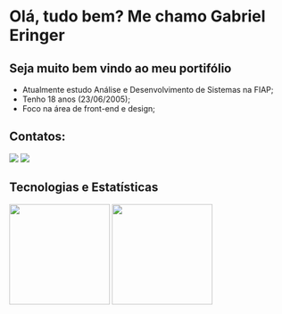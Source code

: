 # Olá, tudo bem? Me chamo Gabriel Eringer
## Seja muito bem vindo ao meu portifólio
- Atualmente estudo Análise e Desenvolvimento de Sistemas na FIAP;
- Tenho 18 anos (23/06/2005);
- Foco na área de front-end e design;

## Contatos:

<div>
  <a href = "mailto:gabrieleringerdeoliveira1234@gmail.com"><img loading="lazy" src="https://img.shields.io/badge/Gmail-D14836?style=for-the-badge&logo=gmail&logoColor=white" target="_blank"></a>
  <a href="https://www.linkedin.com/in/gabriel-eringer-de-oliveira-0ba641246" target="_blank"><img loading="lazy" src="https://img.shields.io/badge/-LinkedIn-%230077B5?style=for-the-badge&logo=linkedin&logoColor=white" target="_blank"></a>   
</div>

## Tecnologias e Estatísticas

<div>
  <img loading="lazy" height="180em" src="https://github-readme-stats.vercel.app/api/top-langs/?username=GEdO23&layout=compact&langs_count=6"/>
  <img loading="lazy" height="180em" src="https://github-readme-stats.vercel.app/api?username=GEdO23&show_icons=true"/>
</div>
